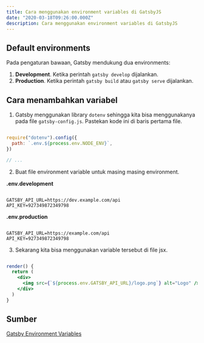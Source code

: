 ```yaml
---
title: Cara menggunakan environment variables di GatsbyJS
date: "2020-03-18T09:26:00.000Z"
description: Cara menggunakan environment variables di GatsbyJS
---
```


## Default environments

Pada pengaturan bawaan, Gatsby mendukung dua environments:

1. **Development**. Ketika perintah `gatsby develop` dijalankan.
2. **Production**. Ketika perintah `gatsby build` atau `gatsby serve` dijalankan.

## Cara menambahkan variabel

1. Gatsby menggunakan library `dotenv` sehingga kita bisa menggunakanya pada file `gatsby-config.js`. Pastekan kode ini di baris pertama file.

```js

require("dotenv").config({
  path: `.env.${process.env.NODE_ENV}`,
})

// ...
```

2. Buat file environment variable untuk masing masing environment.

**.env.development**

```text

GATSBY_API_URL=https://dev.example.com/api
API_KEY=927349872349798

```

**.env.production**
```text

GATSBY_API_URL=https://example.com/api
API_KEY=927349872349798

```

3. Sekarang kita bisa menggunakan variable tersebut di file jsx.

```jsx

render() {
  return (
    <div>
      <img src={`${process.env.GATSBY_API_URL}/logo.png`} alt="Logo" />
    </div>
  )
}

```

## Sumber

[Gatsby Environment Variables](https://www.gatsbyjs.org/docs/environment-variables/)
